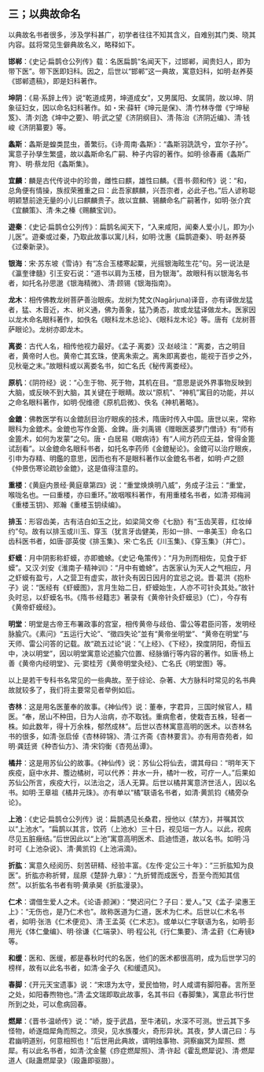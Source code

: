 ## 三；以典故命名

以典故名书者很多，涉及学科甚广，初学者往往不知其含义，自难别其门类、晓其内容。兹将常见生僻典故名义，略释如下。

**邯郸**：《史记·扁鹊仓公列传》载：名医扁鹊“名闻天下，过邯郸，闻贵妇人，即为带下医”。带下医即妇科。因之，后世以“邯郸”这一典故，寓意妇科，如明·赵养葵《邯郸遗稿》，即是妇科著作。

**坤阴**：《易·系辞上传》说“乾道成男，坤道成女”，又男属阳、女属阴，故以坤、阴象征妇女，因以命名妇科著作。如・宋·薛轩《坤元是保》、清·竹林寺僧《宁坤秘笈》、清·刘逸《坤中之要》、明·武之望《济阴纲目》、清·陈治《济阴近编》、清·钱峻《济阴纂要》等。

**螽斯**：螽斯是蝗类昆虫，善繁衍。《诗·周南·螽斯》：“螽斯羽詵詵兮，宜尔子孙”。寓意子孙孳生繁盛，故以螽斯命名广嗣、种子内容的著作。如明·徐春甫《螽斯广育》、明·蔡龙阳《螽斯集》。

**宜麟**：麟是古代传说中的珍兽，雌性曰麒，雄性曰麟。《晋书·颇和传》说：“和，总角便有情操，族叔荣雅重之曰：此吾家麒麟，兴吾宗者，必此子也。”后人谚称聪明颖慧前途无量的小儿曰麒麟贵子。故以宜麟、锡麟命名广嗣著作，如明·张介宾《宜麟策》、清·朱之榛《赐麟宝训》。

**遊秦**：《史记·扁鹊仓公列传》：扁鹊名闻天下，“入来咸阳，闻秦人爱小儿，即为小儿医”。遊秦或过秦，乃取此故事以寓儿科，如明·沈惠《扁鹊遊秦》、明·赵养葵《过秦新录》。

**银海**：宋·苏东坡《雪诗》有“冻合玉楼寒起粟，光摇银海眩生花”句。另一说法是《瀛奎律髓》引王安石说：“道书以肩为玉楼，目为银海”。故眼科有以银海名书者，如托名孙思邈《银海精微》、清·顾锡《银海指南》。

**龙木**：相传佛教龙树菩萨善治眼疾。龙树为梵文(Nagārjuna)译音，亦有译做龙猛者，猛、木音近，木、树义通，佛为善象，猛乃勇态，故或龙猛译做龙木。医家因以龙木命名眼科著作，如佚名《眼科龙木总论》、《眼科龙木论》等。唐有《龙树菩萨眼论》。龙树亦即龙木。

**离娄**：古代人名，相传他视力最好。《孟子·离娄》汉·赵岐注：“离娄，古之明目者，黄帝时人也。黄帝亡其玄珠，使离朱索之。离朱即离娄也，能视于百步之外，见秋毫之末。”故眼科或以离娄名书，如亡名氏《秘传离娄经》。

**原机**：《阴符经》说：“心生于物、死于物，其机在目。“意思是说外界事物反映到大脑，或反映不到大脑，其关键在于眼睛。故以“原机”、“神机”寓目的功能，并以之命名眼科著作，如明·倪维德《原机启微》、佚名《神机著略》。

**金鎞**：佛教医学有以金鎞刮目治疗眼疾的技术，隋唐时传入中国。唐世以来，常称眼科为金鎞术。金鎞也写作金篦、金錍。唐·刘禹锡《赠眼医婆罗门僧诗》有“师有金篦术，如何为发蒙”之句。唐・白居易《眼病诗》有“人间方药应无益，曾得金篦试刮看”。以金鎞命名眼科书者，如托名李药师《金鎞秘论》。金鎞可以治疗眼疾，引申为存精、明鑑的意思，因而也有不是眼科著作以金鎞名书者，如明·卢之颐《仲景伤寒论疏钞金鎞》，这是值得注意的。

**重楼**：《黄庭内景经·黄庭章第四》说：“重堂焕焕明八威”，务成子注云：“重堂，喉咙名也。一曰重楼，亦曰重环。”故咽喉科著作，有用重楼名书者，如清·郑梅涧《重楼玉钥》、郑瀚《重楼玉钥续编》。

**排玉**：形容齿美，古有洁白如玉之比，如梁简文帝《七励》有“玉齿芙蓉，红妆绰约”句。故有以排玉或川玉、穿玉（犹言牙齿健美，形如一排、一串美玉）命名口齿科医书者，如唐·邵英俊《排玉集》、宋·亡名氏《川玉集》、《穿玉集》（并亡）。

**虾蟆**：月中阴影称虾蟆，亦即蟾蜍。《史记·龟策传》：“月为刑而相佐，见食于虾蟆”。又汉·刘安《淮南子·精神训》：“月中有蟾蜍”。古医家认为天人之气相应，月之虾蟆有盈亏，人之营卫有虚实，故针灸有因日因月的宜忌之说。晋·葛洪《抱朴子》说：“医经有《虾蟆图》，言月生始二日，虾蟆始生，人亦不可针灸其处。”故针灸时忌，以虾蟆名书。《隋书·经籍志》著录有《黄帝针灸虾蟆忌》（亡），今存有《黄帝虾蟆经》。

**明堂**：明堂是古帝王布署政事的宫室，相传黄帝与歧伯、雷公等君臣问答，发明经脉腧穴。《素问》“五运行大论”、“徵四失论”並有“黄帝坐明堂”、“黄帝在明堂”与天师、雷公问答的记载。故“疏五过论”说：“《上经》、《下经》，揆度阴阳，奇恒五中，决以明堂”，因以明堂寓意论述腧穴位置、经脉循行等内容的著作。如唐·杨上善《黄帝内经明堂》、元·窦桂芳《黄帝明堂灸经》、亡名氏《明堂图》等。

以上是若干专科书名常见的一些典故。至于综论、杂著、大方脉科时常见的名书典故就较多了，我们将主要常见者举例如后。

**杏林**：这是用名医董奉的故事。《神仙传》说：董奉，字君异，三国时候官人，精医。“奉，居山不种田，日为人治病，亦不取钱。重病愈者，使栽杏五株，轻者一株。如此数年，得十万余株，郁然成林”。后世以杏林寓意高明的医术。以杏林名书的很多，如清·张启倬《杏林碎锦》、清·江齐斋《杏林要言》。亦有用杏苑者，如明·龚廷贤《种杏仙方》、清·宋钧衡《杏苑丛谭》。

**橘井**：这是用苏仙公的故事。《神仙传》说：苏仙公将仙去，谓其母曰：“明年天下疾疫，庭中水井、簷边橘树，可以代养：井水一升，橘叶一枚，可疗一人。”后果如苏仙公所言，疾疫大行，以法治之，活人无算。后世以橘井寓意济世活人，因以名书。如明·王章祖《橘井元珠》。亦有单以“橘”联语名书者，如清·黄凯钧《橘旁杂论》。

**上池**：《史记·扁鹊仓公列传》说：扁鹊遇见长桑君，授他以《禁方》，并嘱其饮以“上池水”。“扁鹊以其言，饮药（上池水）三十日，视见垣一方人。以此，视病尽见五脏癥结。”后世因此以“上池”寓意高明医术、启迪悟道，故以名书。如明·冯时可《上池杂说》、清·黄凯钧《上池涓滴》。

**折肱**：寓意久经阅历、刻苦研精、经验丰富。《左传·定公三十年》：“三折肱知为良医”。折肱亦称折臂，屈原《楚辞·九章》：“九折臂而成医兮，吾至今而知其信然”。以折肱名书者有明·黄承昊《折肱漫录》。

**仁术**：谓借生爱人之术。《论语·颜渊》：“樊迟问仁？子曰：爱人。”又《孟子·梁惠王上》：“无伤也，是乃仁术也”。故称医道为仁道，医术为仁术。后世以仁术名书者，如明·张浩《仁术便览》、清·王孟英《仁术志》。或单以仁字联语为名，如明·彭用光《体仁彙编》、明·徐谦《仁端录》、明·程公礼《行仁集要》、清·孟葑《仁寿镜》等。

**和缓**：医和、医缓，都是春秋时代的名医，他们的医术都很高明，成为后世学习的榜样，故有以此名书者，如清·金子久《和缓遗风》。

**春脚**：《开元天宝遗事》说：“宋璟为太守，爱民恤物，时人咸谓有脚阳春。言所至之处，如阳春煦物也。”清·孟文瑞即取此故事，名其书曰《春脚集》，寓意此书行世所到之处，可以愈病回春。

**燃犀**：《晋书·温峤传》说：“峤，旋于武昌，至牛渚矶，水深不可测。世云其下多怪物，峤遂燬犀角而照之。须臾，见水族覆火，奇形异状。其夜，梦人谓己曰：与君幽明道别，何意相照也！”后世用此典故，谓明烛事物、洞察幽冥为犀照、燃犀。有以此名书者，如清·沈金鳌《痧症燃犀照》、清·许起《霍乱燃犀说》、清·燃犀道人《敺蛊燃犀录》（殴蛊即驱臌）。
